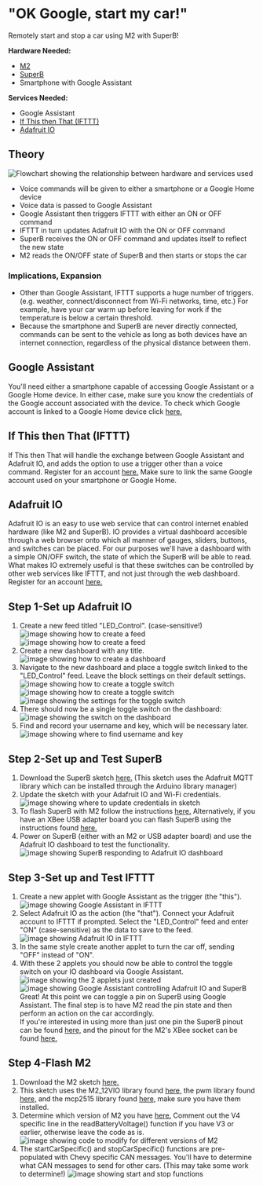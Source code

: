 # "OK Google, start my car!"

Remotely start and stop a car using M2 with SuperB!

**Hardware Needed:**  
* [M2](https://www.macchina.cc/catalog/m2-boards/m2-under-dash)
* [SuperB](https://www.macchina.cc/catalog/m2-accessories/superb)
* Smartphone with Google Assistant

**Services Needed:**
* Google Assistant
* [If This then That (IFTTT)](https://ifttt.com/join)
* [Adafruit IO](https://io.adafruit.com/)

## Theory
![Flowchart showing the relationship between hardware and services used](/images/Ok_Google_Car/Flowchart.png)
* Voice commands will be given to either a smartphone or a Google Home device
* Voice data is passed to Google Assistant
* Google Assistant then triggers IFTTT with either an ON or OFF command
* IFTTT in turn updates Adafruit IO with the ON or OFF command
* SuperB receives the ON or OFF command and updates itself to reflect the new state
* M2 reads the ON/OFF state of SuperB and then starts or stops the car

### Implications, Expansion
* Other than Google Assistant, IFTTT supports a huge number of triggers. (e.g. weather, connect/disconnect from Wi-Fi networks, time, etc.) For example, have your car warm up before leaving for work if the temperature is below a certain threshold.
* Because the smartphone and SuperB are never directly connected, commands can be sent to the vehicle as long as both devices have an internet connection, regardless of the physical distance between them.

## Google Assistant
You'll need either a smartphone capable of accessing Google Assistant or a Google Home device. In either case, make sure you know the credentials of the Google account associated with the device. To check which Google account is linked to a Google Home device click [here.](https://support.google.com/googlehome/answer/7552680?hl=en)

## If This then That (IFTTT)
If This then That will handle the exchange between Google Assistant and Adafruit IO, and adds the option to use a trigger other than a voice command. Register for an account [here.](https://ifttt.com/join) Make sure to link the same Google account used on your smartphone or Google Home.

## Adafruit IO
Adafruit IO is an easy to use web service that can control internet enabled hardware (like M2 and SuperB). IO provides a virtual dashboard accesible through a web browser onto which all manner of gauges, sliders, buttons, and switches can be placed. For our purposes we'll have a dashboard with a simple ON/OFF switch, the state of which the SuperB will be able to read. What makes IO extremely useful is that these switches can be controlled by other web services like IFTTT, and not just through the web dashboard. Register for an account [here.](https://io.adafruit.com/)

## Step 1-Set up Adafruit IO
1. Create a new feed titled "LED_Control". (case-sensitive!)
    ![image showing how to create a feed](/images/Ok_Google_Car/AdafruitIO1.PNG)
    ![image showing how to create a feed](/images/Ok_Google_Car/AdafruitIO2.PNG)
2. Create a new dashboard with any title.
    ![image showing how to create a dashboard](/images/Ok_Google_Car/AdafruitIO3.PNG)
3. Navigate to the new dashboard and place a toggle switch linked to the "LED_Control" feed. Leave the block settings on their default settings.
    ![image showing how to create a toggle switch](/images/Ok_Google_Car/AdafruitIO4.PNG)
    ![image showing how to create a toggle switch](/images/Ok_Google_Car/AdafruitIO5.PNG)
    ![image showing the settings for the toggle switch](/images/Ok_Google_Car/AdafruitIO6.PNG)
4. There should now be a single toggle switch on the dashboard:
    ![image showing the switch on the dashboard](/images/Ok_Google_Car/AdafruitIO7.PNG)
5. Find and record your username and key, which will be necessary later.
    ![image showing where to find username and key](/images/Ok_Google_Car/AdafruitIO8.PNG)

## Step 2-Set up and Test SuperB
1. Download the SuperB sketch [here.](https://github.com/kenny-macchina/Ok-Google-Start-My-Car/tree/master/SuperB_Sketch) (This sketch uses the Adafruit MQTT library which can be installed through the Arduino library manager)
2. Update the sketch with your Adafruit IO and Wi-Fi credentials.
    ![image showing where to update credentials in sketch](/images/Ok_Google_Car/SuperB1.PNG)
3. To flash SuperB with M2 follow the instructions [here.](http://docs.macchina.cc/superB/flashing/arduinoM2.html) Alternatively, if you have an XBee USB adapter board you can flash SuperB using the instructions found [here.](http://docs.macchina.cc/superB/hardware.html#use-xbee-usb-adapter-to-flash)
4. Power on SuperB (either with an M2 or USB adapter board) and use the Adafruit IO dashboard to test the functionality.  
    ![image showing SuperB responding to Adafruit IO dashboard](/images/Ok_Google_Car/SuperB2.gif)

## Step 3-Set up and Test IFTTT
1. Create a new applet with Google Assistant as the trigger (the "this").  
    ![image showing Google Assistant in IFTTT](/images/Ok_Google_Car/IFTTT1.PNG)
2. Select Adafruit IO as the action (the "that"). Connect your Adafruit account to IFTTT if prompted. Select the "LED_Control" feed and enter "ON" (case-sensitive) as the data to save to the feed.  
    ![image showing Adafruit IO in IFTTT](/images/Ok_Google_Car/IFTTT2.PNG)
3. In the same style create another applet to turn the car off, sending "OFF" instead of "ON".
4. With these 2 applets you should now be able to control the toggle switch on your IO dashboard via Google Assistant.
    ![image showing the 2 applets just created](/images/Ok_Google_Car/IFTTT3.PNG)
    ![image showing Google Assistant controlling Adafruit IO and SuperB](/images/Ok_Google_Car/IFTTT4.gif)  
Great! At this point we can toggle a pin on SuperB using Google Assistant. The final step is to have M2 read the pin state and then perform an action on the car accordingly.  
If you're interested in using more than just one pin the SuperB pinout can be found [here,](http://docs.macchina.cc/superB/hardware.html) and the pinout for the M2's XBee socket can be found [here.](http://docs.macchina.cc/m2/technical-references/pin-mapping.html#xbee)

## Step 4-Flash M2
1. Download the M2 sketch [here.](https://github.com/kenny-macchina/Ok-Google-Start-My-Car/tree/master/M2_Sketch)
2. This sketch uses the M2_12VIO library found [here,](https://github.com/TDoust/M2_12VIO) the pwm library found [here,](https://github.com/antodom/pwm_lib) and the mcp2515 library found [here,](https://github.com/macchina/Single-Wire-CAN-mcp2515) make sure you have them installed.
3. Determine which version of M2 you have [here.](http://docs.macchina.cc/m2/versions.html) Comment out the V4 specific line in the readBatteryVoltage() function if you have V3 or earlier, otherwise leave the code as is.
    ![image showing code to modify for different versions of M2](/images/Ok_Google_Car/M21.PNG)
4. The startCarSpecific() and stopCarSpecific() functions are pre-populated with Chevy specific CAN messages. You'll have to determine what CAN messages to send for other cars. (This may take some work to determine!)
    ![image showing start and stop functions](/images/Ok_Google_Car/M22.PNG)